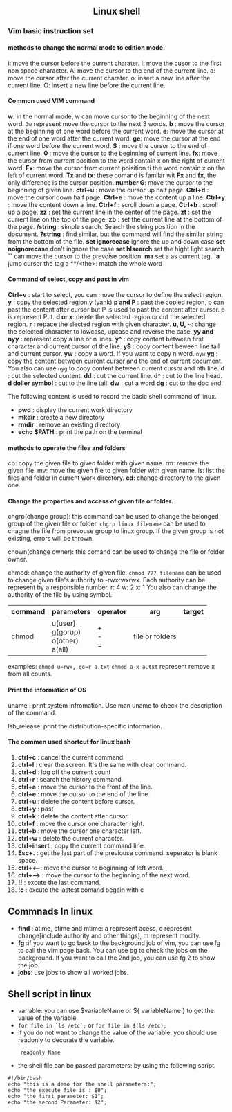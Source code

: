 ## <center> Linux shell </center>
### Vim basic instruction set

#### methods to change the normal mode to edition mode.
i: move the cursor before the current charater.
I: move the cusor to the first non space character.
A: move the cursor to the end of the current line.
a: move the cursor after the current charater.
o: insert a new line after the current line.
O: insert a new line before the current line.

#### Common used VIM command
**w**: in the normal mode, w can move cursor to the beginning of the next word. ```3w``` represent move the cursor to the next 3 words.
**b** : move the cursor at the beginning of one word before the current word.
**e**: move the cursor at the end of one word after the current word.
**ge**: move the cursor at the end if one word before the current word.
**$** : move the cursor to the end of current line.
**0** : move the cursor to the beginning of current line. 
**fx**: move the cursor from current position to the word contain x on the right of current word.
**Fx**: move the cursor from current poisition ti the word contain x on the left of current word.
**Tx** and **tx**: these comand is familar wit **Fx** and **fx**, the only difference is the cursor position.
**number G**: move the cursor to the beginning of given line.
**ctrl+u** : move the cursor up half page.
**Ctrl+d** : move the cursor down half page.
**Ctrl+e** : move the content up a line.
**Ctrl+y** : move the content down a line.
**Ctrl+f** : scroll down a page.
**Ctrl+b** : scroll up a page.
**zz** : set the current line in the center of the page.
**zt** : set the current line on the top of the page.
**zb** : set the current line at the bottom of the page.
**/string** : simple search. Search the string position in the document.
**?string** : find similar, but the command will find the similar string from the bottom of the file.
**set ignorecase** ignore the up and down case
**set noignorecase** don't ingnore the case
**set hlsearch** set the hight light search
**``** can move the cursor to the prevoise position.
**ma** set a as current tag.
**`a** jump cursor the tag a 
**/\<the\>: match the whole word

#### Command of select, copy and past in vim
**Ctrl+v** : start to select, you can move the cursor to define the select region.
**y** : copy the selected region.y (yank)
**p and P** : past the copied region, p can past the content after cursor but P is used to past the content after cursor. p is represent Put.
**d or x**: delete the selected region or cut the selected region.
**r** : repace the slected region with given character.
**u, U, ~**: change the selected character to lowcase, upcase and reverse the case.
**yy and nyy** : represent copy a line or n lines.
**y^** : copy content between first character and current cursor of the line.
**y$** : copy content beween line tail and current cursor.
**yw** : copy a word. If you want to copy n word. ```nyw```
**yg** : copy the content between current cursor and the end of current document. You also can use ```nyg``` to copy content between current cursor and nth line.
**d** : cut the selected content.
**dd** : cut the current line.
**d^** : cut to the line head.
**d doller symbol** : cut to the line tail.
**dw** : cut a word
**dg** : cut to the doc end.


The following content is used to record the basic shell command of linux.
* **pwd** : display the current work directory
* **mkdir** : create a new directory
* **rmdir** : remove an existing directory
* **echo $PATH** : print the path on the terminal
#### methods to operate the files and folders
cp: copy the given file to given folder with given name.
rm: remove the given file.
mv: move the given file to given folder with given name.
ls: list the files and folder in current work directory. 
**cd**: change directory to the given one.

#### Change the properties and access of given file or folder.
chgrp(change group): this command can be used to change the belonged group of the given file or folder. ```chgrp linux filename``` can be used to chagne the file from prevouse group to linux group. If the given group is not existing, errors will be thrown.

chown(change owner): this comand can be used to change the file or folder owner.

chmod: change the authority of given file. ```chmod 777 filename``` can be used to change given file's authority to -rwxrwxrwx. Each authority can be represent by a responsible number.
r: 4 
w: 2
x: 1
You also can change the authority of the file by using symbol. 


|command|parameters|operator|arg|target|
|-|-|-|-|-|
|chmod| u(user)<br> g(gorup)<br>o(other)<br>a(all)| +<br>-<br>=<br>| file or folders|

examples: ```chmod u=rwx, go=r a.txt```
```chmod a-x a.txt``` represent remove x from all counts.

#### Print the information of OS
uname : print system infromation. Use man uname to check the description of the command.

lsb_release: print the distribution-specific information.

#### The commen used shortcut for linux bash
1. **ctrl+c** : cancel the current command
2. **ctrl+l** : clear the screen. It's the same with clear command.
3. **ctrl+d** : log off the current count
4. **ctrl+r** : search the history command.
5. **ctrl+a** : move the cursor to the front of the line.
6. **ctrl+e** : move the cursor to the end of the line.
7. **ctrl+u** : delete the content before cursor.
8. **ctrl+y** : past
9. **ctrl+k** : delete the content after cursor.
10. **ctrl+f** : move the cursor one character right.
11. **ctrl+b** : move the cursor one character left.
12. **ctrl+w** : delete the current character.
13. **ctrl+insert** : copy the current command line.
14. **Esc+.** : get the last part of the previouse command. seperator is blank space.
15. **ctrl+<--**: move the cursor to beginning of left word.
16. **ctrl+-->** : move the cursor to the beginning of the next word.
17. **!!** : excute the last command.
18. **!c** : excute the lastest comand begain with c


## Commnads In linux 
* **find** : atime, ctime and mtime: a represent acess, c represent change[include authority and other things], m represent modify. 
* **fg** :if you want to go back to the background job of vim, you can use fg to call the vim page back. You can use bg to check the 
jobs on the background. If you want to call the 2nd job, you can use fg 2 to show the job.
* **jobs**: use jobs to show all worked jobs.



## Shell script in linux
* variable: you can use $variableName or ${ variableName } to get the value of the variable.
*  ``` for file in `ls /etc`; ``` or ``` for file in $(ls /etc); ```
* if you do not want to change the value of the variable. you should use readonly to decorate the variable.
``` Name="good" 
    readonly Name
```
* the shell file can be passed parameters: by using the following script.
~~~
#!/bin/bash
echo "this is a demo for the shell parameters:";
echo "the execute file is : $0";
echo "the first parameter: $1";
echo "the second Parameter: $2";
